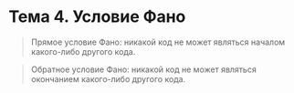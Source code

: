 # Тема 4. Условие Фано

> Прямое условие Фано: никакой код не может являться началом какого-либо другого кода.

> Обратное условие Фано: никакой код не может являться окончанием какого-либо другого кода.

